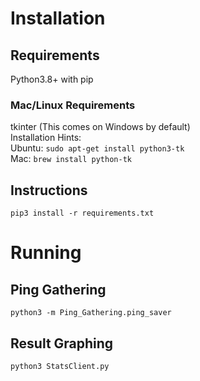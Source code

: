 # Installation
## Requirements
Python3.8+ with pip
### Mac/Linux Requirements
tkinter (This comes on Windows by default)<br>
Installation Hints:<br>
Ubuntu: `sudo apt-get install python3-tk`<br>
Mac: `brew install python-tk`
## Instructions
`pip3 install -r requirements.txt`

# Running
## Ping Gathering
`python3 -m Ping_Gathering.ping_saver`
## Result Graphing
`python3 StatsClient.py`
